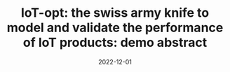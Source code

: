 ---
title: "IoT-opt: the swiss army knife to model and validate the performance of IoT products: demo abstract"
collection: publications
category: conferences
permalink: /publication/2022-iotopt
#excerpt: 'This paper is about the number 1. The number 2 is left for future work.'
date: 2022-12-01
#venue: 'Proceedings of the 23rd International Middleware Conference Demos and Posters'
#slidesurl: 'http://pratyushagnihotri.github.io/files/slides1.pdf'
paperurl: 'http://pratyushagnihotri.github.io/files/iotopt.pdf'
bibtexurl: 'http://pratyushagnihotri.github.io/files/iotopt.bib'
citation: '<b>Agnihotri, Pratyush</b> and Luthra, Manisha and Rodriguez, Miguel and Koldehofe, Boris. (2022). &quot;IoT-opt: the swiss army knife to model and validate the performance of IoT products: demo abstract.&quot; <i>Proceedings of the 23rd International Middleware Conference Demos and Posters</i>.'


---